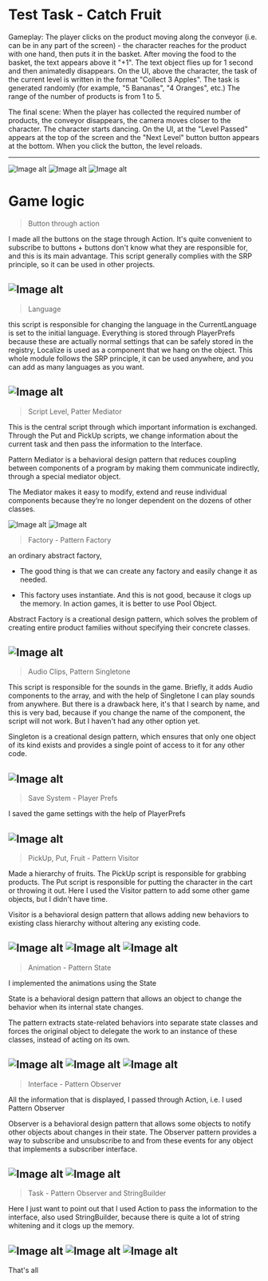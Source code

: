# Test Task - Catch Fruit
Gameplay: The player clicks on the product moving along the conveyor (i.e. can be in 
any part of the screen) - the character reaches for the product with one hand, then 
puts it in the basket. After moving the food to the basket, the text appears above it 
"+1". The text object flies up for 1 second and then animatedly disappears.
On the UI, above the character, the task of the current level is written in the format 
"Collect 3 Apples". The task is generated randomly (for example, "5 Bananas", "4
Oranges", etc.) The range of the number of products is from 1 to 5.

The final scene: When the player has collected the required number of products, the conveyor disappears, 
the camera moves closer to the character. The character starts dancing. On the UI, at the 
"Level Passed" appears at the top of the screen and the "Next Level" button 
button appears at the bottom. When you click the button, the level reloads.

---
![Image alt](https://github.com/SinlessDevil/Test_Task_Catch_Fruit/blob/fixed/Screenshots%20For%20ReadMeFile/GamePlay_1.png)
![Image alt](https://github.com/SinlessDevil/Test_Task_Catch_Fruit/blob/fixed/Screenshots%20For%20ReadMeFile/GamePlay_2.png)
![Image alt](https://github.com/SinlessDevil/Test_Task_Catch_Fruit/blob/fixed/Screenshots%20For%20ReadMeFile/GamePlay_3.png)
# Game logic
>Button through action

I made all the buttons on the stage through Action. It's quite convenient to subscribe to buttons + buttons don't know what they are responsible for, and this is its main advantage. This script generally complies with the SRP principle, so it can be used in other projects.

![Image alt](https://github.com/SinlessDevil/Test_Task_Catch_Fruit/blob/fixed/Screenshots%20For%20ReadMeFile/Button_Event.png)
---
>Language

this script is responsible for changing the language in the CurrentLanguage is set to the initial language. Everything is stored through PlayerPrefs because these are actually normal settings that can be safely stored in the registry, Localize is used as a component that we hang on the object. This whole module follows the SRP principle, it can be used anywhere, and you can add as many languages as you want.

![Image alt](https://github.com/SinlessDevil/Test_Task_Catch_Fruit/blob/fixed/Screenshots%20For%20ReadMeFile/Language.png)
---
>Script Level, Patter Mediator

This is the central script through which important information is exchanged. Through the Put and PickUp scripts, we change information about the current task and then pass the information to the Interface.

Pattern Mediator is a behavioral design pattern that reduces coupling between components of a program by making them communicate indirectly, through a special mediator object.

The Mediator makes it easy to modify, extend and reuse individual components because they’re no longer dependent on the dozens of other classes.

![Image alt](https://github.com/SinlessDevil/Test_Task_Catch_Fruit/blob/fixed/Screenshots%20For%20ReadMeFilePatten_Mediator_1.png)
![Image alt](https://github.com/SinlessDevil/Test_Task_Catch_Fruit/blob/fixed/Screenshots%20For%20ReadMeFilePatten_Mediator_2.png)
>Factory - Pattern Factory

an ordinary abstract factory,
+ The good thing is that we can create any factory and easily change it as needed.
- This factory uses instantiate. And this is not good, because it clogs up the memory. 
In action games, it is better to use Pool Object.

Abstract Factory is a creational design pattern, which solves the problem of creating entire product families without specifying their concrete classes.

![Image alt](https://github.com/SinlessDevil/Test_Task_Catch_Fruit/blob/fixed/Screenshots%20For%20ReadMeFile/Pattern_Factory.png)
---
>Audio Clips, Pattern Singletone

This script is responsible for the sounds in the game. Briefly, it adds Audio components to the array, and with the help of Singletone I can play sounds from anywhere. But there is a drawback here, it's that I search by name, and this is very bad, because if you change the name of the component, the script will not work. But I haven't had any other option yet.

Singleton is a creational design pattern, which ensures that only one object of its kind exists and provides a single point of access to it for any other code.

![Image alt](https://github.com/SinlessDevil/Test_Task_Catch_Fruit/blob/fixed/Screenshots%20For%20ReadMeFile/Pattern_Singletone.png)
---
>Save System - Player Prefs

I saved the game settings with the help of PlayerPrefs

![Image alt](https://github.com/SinlessDevil/Test_Task_Catch_Fruit/blob/fixed/Screenshots%20For%20ReadMeFile/Player_Prefs.png)
---
>PickUp, Put, Fruit - Pattern Visitor

Made a hierarchy of fruits.
The PickUp script is responsible for grabbing products.
The Put script is responsible for putting the character in the cart or throwing it out.
Here I used the Visitor pattern to add some other game objects, but I didn't have time.

Visitor is a behavioral design pattern that allows adding new behaviors to existing class hierarchy without altering any existing code.

![Image alt](https://github.com/SinlessDevil/Test_Task_Catch_Fruit/blob/fixed/Screenshots%20For%20ReadMeFile/Pattern_Visitor_1.png)
![Image alt](https://github.com/SinlessDevil/Test_Task_Catch_Fruit/blob/fixed/Screenshots%20For%20ReadMeFile/Pattern_Visitor_2.png)
![Image alt](https://github.com/SinlessDevil/Test_Task_Catch_Fruit/blob/fixed/Screenshots%20For%20ReadMeFile/Pattern_Visitor_3.png)
---
>Animation - Pattern State

I implemented the animations using the State

State is a behavioral design pattern that allows an object to change the behavior when its internal state changes.

The pattern extracts state-related behaviors into separate state classes and forces the original object to delegate the work to an instance of these classes, instead of acting on its own.

![Image alt](https://github.com/SinlessDevil/Test_Task_Catch_Fruit/blob/fixed/Screenshots%20For%20ReadMeFile/Pattern_State_1.png)
![Image alt](https://github.com/SinlessDevil/Test_Task_Catch_Fruit/blob/fixed/Screenshots%20For%20ReadMeFile/Pattern_State_1.png)
![Image alt](https://github.com/SinlessDevil/Test_Task_Catch_Fruit/blob/fixed/Screenshots%20For%20ReadMeFile/Pattern_State_1.png)
---
>Interface - Pattern Observer

All the information that is displayed, I passed through Action, i.e. I used Pattern Observer

Observer is a behavioral design pattern that allows some objects to notify other objects about changes in their state.
The Observer pattern provides a way to subscribe and unsubscribe to and from these events for any object that implements a subscriber interface.

![Image alt](https://github.com/SinlessDevil/Test_Task_Catch_Fruit/blob/fixed/Screenshots%20For%20ReadMeFile/Pattern_Observer_1.png)
![Image alt](https://github.com/SinlessDevil/Test_Task_Catch_Fruit/blob/fixed/Screenshots%20For%20ReadMeFile/Pattern_Observer_1.png)
---
>Task - Pattern Observer and StringBuilder

Here I just want to point out that I used Action to pass the information to the interface, also used StringBuilder, because there is quite a lot of string whitening and it clogs up the memory.

![Image alt](https://github.com/SinlessDevil/Test_Task_Catch_Fruit/blob/fixed/Screenshots%20For%20ReadMeFile/Pattern_Flyweight%2BObserver_1.png)
![Image alt](https://github.com/SinlessDevil/Test_Task_Catch_Fruit/blob/fixed/Screenshots%20For%20ReadMeFile/Pattern_Flyweight%2BObserver_2.png)
![Image alt](https://github.com/SinlessDevil/Test_Task_Catch_Fruit/blob/fixed/Screenshots%20For%20ReadMeFile/Pattern_Flyweight%2BObserver_3.png)
---

That's all
